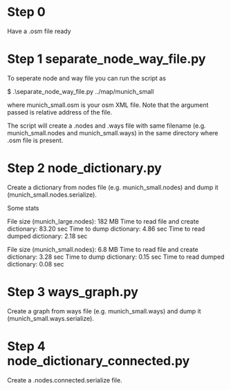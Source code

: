 # Step 0
Have a .osm file ready

# Step 1 separate_node_way_file.py
To seperate node and way file you can run the script as

$ .\separate_node_way_file.py ../map/munich_small

where munich_small.osm is your osm XML file. Note that the argument passed is relative address of the file.

The script will create a .nodes and .ways file with same filename (e.g. munich_small.nodes and munich_small.ways) in the same directory where .osm file is present.

# Step 2 node_dictionary.py
Create a dictionary from nodes file (e.g. munich_small.nodes) and dump it (munich_small.nodes.serialize).

Some stats

File size (munich_large.nodes): 182 MB
Time to read file and create dictionary: 83.20 sec
Time to dump dictionary: 4.86 sec
Time to read dumped dictionary: 2.18 sec

File size (munich_small.nodes): 6.8 MB
Time to read file and create dictionary: 3.28 sec
Time to dump dictionary: 0.15 sec
Time to read dumped dictionary: 0.08 sec

# Step 3 ways_graph.py
Create a graph from ways file (e.g. munich_small.ways) and dump it (munich_small.ways.serialize).

# Step 4 node_dictionary_connected.py
Create a .nodes.connected.serialize file.